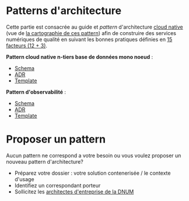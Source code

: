 # Patterns d'architecture

Cette partie est consacrée au guide et *pattern* d'architecture [cloud native](https://www.cloudcomputingpatterns.org/) (vue de [la cartographie de ces pattern](https://www.cloudcomputingpatterns.org/resources/pattern_overview_A3.pdf)) afin de construire des services numériques de qualité en suivant les bonnes pratiques définies en [15 facteurs (12 + 3)](https://12factor.net/fr/).

**Pattern cloud native n-tiers base de données mono noeud** : 

- [Schema](./images/sample-pattern-architecture-cloud-native.png)
- [ADR](./adr/ADR-patterns-001.md)
- [Template](./template-manifest/)


**Pattern d'observabilité** :
- [Schema](.)
- [ADR](.)
- [Template](.)

# Proposer un pattern

Aucun pattern ne correspond a votre besoin ou vous voulez proposer un nouveau pattern d'architecture?

* Préparez votre dossier : votre solution contenerisée / le contexte d'usage
* Identifiez un correspondant porteur
* Sollicitez les [architectes d'entreprise de la DNUM](mailto:dnum-architecture-entreprise@interieur.gouv.fr)
